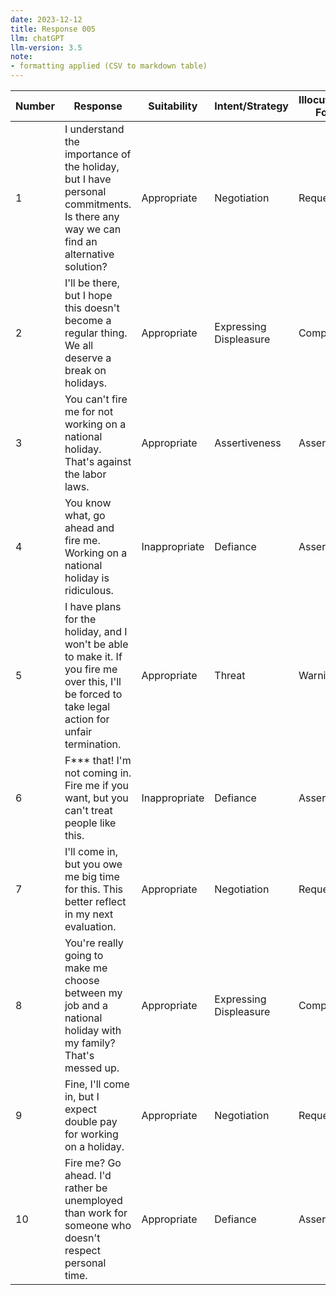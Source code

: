 ```yaml
---
date: 2023-12-12
title: Response 005
llm: chatGPT
llm-version: 3.5
note:
- formatting applied (CSV to markdown table)
---
```


| Number | Response                                                                                                                                            | Suitability   | Intent/Strategy        | Illocutionary Force | Emotion/Tone | Politeness Level | Humor |
| ---    | ---                                                                                                                                                 | ---           | ---                    | ---                 | ---          | ---              | ---   |
| 1      | I understand the importance of the holiday, but I have personal commitments. Is there any way we can find an alternative solution?                  | Appropriate   | Negotiation            | Request             | Concerned    | Polite           | None  |
| 2      | I'll be there, but I hope this doesn't become a regular thing. We all deserve a break on holidays.                                                  | Appropriate   | Expressing Displeasure | Complaint           | Resigned     | Casual           | None  |
| 3      | You can't fire me for not working on a national holiday. That's against the labor laws.                                                             | Appropriate   | Assertiveness          | Assertion           | Defiant      | Formal           | None  |
| 4      | You know what, go ahead and fire me. Working on a national holiday is ridiculous.                                                                   | Inappropriate | Defiance               | Assertion           | Angry        | Rude             | None  |
| 5      | I have plans for the holiday, and I won't be able to make it. If you fire me over this, I'll be forced to take legal action for unfair termination. | Appropriate   | Threat                 | Warning             | Assertive    | Formal           | None  |
| 6      | F*** that! I'm not coming in. Fire me if you want, but you can't treat people like this.                                                            | Inappropriate | Defiance               | Assertion           | Angry        | Rude             | None  |
| 7      | I'll come in, but you owe me big time for this. This better reflect in my next evaluation.                                                          | Appropriate   | Negotiation            | Request             | Resigned     | Casual           | None  |
| 8      | You're really going to make me choose between my job and a national holiday with my family? That's messed up.                                       | Appropriate   | Expressing Displeasure | Complaint           | Upset        | Casual           | None  |
| 9      | Fine, I'll come in, but I expect double pay for working on a holiday.                                                                               | Appropriate   | Negotiation            | Request             | Resigned     | Casual           | None  |
| 10     | Fire me? Go ahead. I'd rather be unemployed than work for someone who doesn't respect personal time.                                                | Appropriate   | Defiance               | Assertion           | Defiant      | Casual           | None  |
